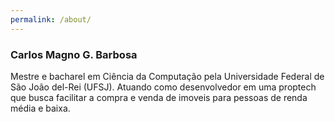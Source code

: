 ```yaml
---
permalink: /about/
---
```

### Carlos Magno G. Barbosa

Mestre e bacharel em Ciência da Computação pela Universidade Federal de São João del-Rei (UFSJ).
Atuando como desenvolvedor em uma proptech que busca facilitar a compra e venda de imoveis para pessoas de renda média e baixa.